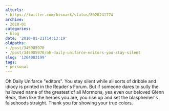 ```yaml
---
alturls:
- https://twitter.com/bismark/status/8028241774
archive:
- 2010-01
categories:
- blog
date: '2010-01-21T14:13:19'
oldpaths:
- /post/345985970
- /post/345985970/oh-daily-unifarce-editors-you-stay-silent
slug: '1264083199'
tags:
- personal
---
```


Oh Daily Unifarce "editors".  You stay silent while all sorts of dribble
and idiocy is printed in the Reader's Forum.  But if someone dares to
sully the hallowed name of the greatest of all Mormons, yea even our
beloved Glenn Beck, then like the heroes you are, you rise up and set the
blasphemer's falsehoods straight.  Thank you for showing your true colors.
